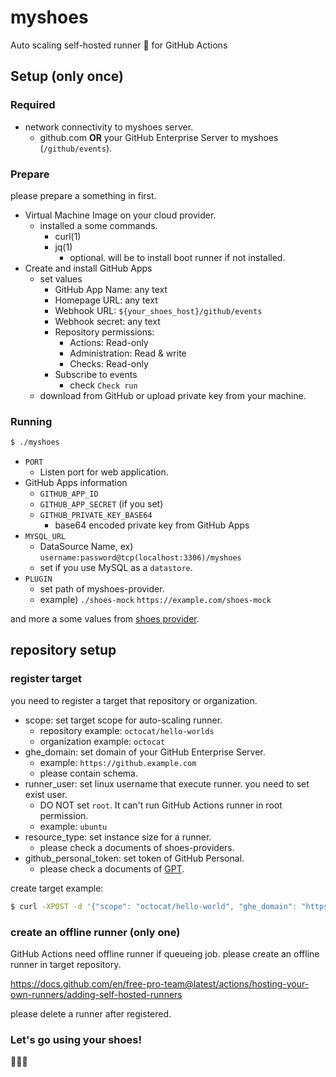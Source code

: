 # myshoes

Auto scaling self-hosted runner :runner: for GitHub Actions

## Setup (only once)

### Required

- network connectivity to myshoes server.
  - github.com **OR** your GitHub Enterprise Server to myshoes (`/github/events`).

### Prepare

please prepare a something in first.

- Virtual Machine Image on your cloud provider.
  - installed a some commands.
    - curl(1)
    - jq(1)
      - optional. will be to install boot runner if not installed. 
- Create and install GitHub Apps
  - set values
    - GitHub App Name: any text
    - Homepage URL: any text
    - Webhook URL: `${your_shoes_host}/github/events`
    - Webhook secret: any text
    - Repository permissions:
      - Actions: Read-only
      - Administration: Read & write
      - Checks: Read-only
    - Subscribe to events
      - check `Check run`
  - download from GitHub or upload private key from your machine.
  
### Running

```bash
$ ./myshoes
```

- `PORT`
  - Listen port for web application.
- GitHub Apps information
  - `GITHUB_APP_ID`
  - `GITHUB_APP_SECRET` (if you set)
  - `GITHUB_PRIVATE_KEY_BASE64`
    - base64 encoded private key from GitHub Apps
- `MYSQL_URL`
  - DataSource Name, ex) `username:password@tcp(localhost:3306)/myshoes`
  - set if you use MySQL as a `datastore`.
- `PLUGIN`
  - set path of myshoes-provider.
  - example) `./shoes-mock` `https://example.com/shoes-mock`

and more a some values from [shoes provider](https://github.com/whywaita/myshoes-providers).

## repository setup

### register target

you need to register a target that repository or organization.

- scope: set target scope for auto-scaling runner.
  - repository example: `octocat/hello-worlds`
  - organization example: `octocat`
- ghe_domain: set domain of your GitHub Enterprise Server.
  - example: `https://github.example.com`
  - please contain schema.
- runner_user: set linux username that execute runner. you need to set exist user.
  - DO NOT set `root`. It can't run GitHub Actions runner in root permission.
  - example: `ubuntu`
- resource_type: set instance size for a runner.
  - please check a documents of shoes-providers.
- github_personal_token: set token of GitHub Personal.
  - please check a documents of [GPT](https://docs.github.com/en/free-pro-team@latest/github/authenticating-to-github/creating-a-personal-access-token).

create target example:

```bash
$ curl -XPOST -d '{"scope": "octocat/hello-world", "ghe_domain": "https://github.example.com", "github_personal_token": "xxx", "resource_type": "micro", "runner_user": "ubuntu"}' ${your_shoes_host}/target
```

### create an offline runner (only one)

GitHub Actions need offline runner if queueing job.
please create an offline runner in target repository.

https://docs.github.com/en/free-pro-team@latest/actions/hosting-your-own-runners/adding-self-hosted-runners

please delete a runner after registered.

### Let's go using your shoes!

:runner::runner::runner: